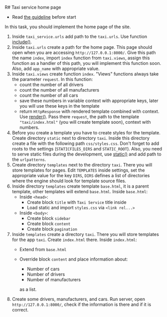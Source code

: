 R# Taxi service home page

- Read [the guideline](https://github.com/mate-academy/py-task-guideline/blob/main/README.md) before start

In this task, you should implement the home page of the site.

1. Inside `taxi_service.urls` add path to the `taxi.urls`. Use
function [include()](https://docs.djangoproject.com/en/4.0/ref/urls/#django.urls.include).
2. Inside `taxi.urls` create a path for the home page. This
page should open when you are accessing `http://127.0.0.1:8000/`. Give this
path the name `index`, import `index` function from `taxi.views`, assign this
function as a handler of this path, you will implement this function soon.
Also, add `app_name` with appropriate value.
3. Inside `taxi.views` create function `index`. "Views" functions always 
take the parameter `request`. In this function:
    - count the number of all drivers
    - count the number of all manufacturers
    - count the number of all cars
    - save these numbers in variable context with appropriate keys, later you
will use these keys in the template
    - return `HttpResponse` with rendered template combined with context. Use 
[render()](https://docs.djangoproject.com/en/4.0/topics/http/shortcuts/#render). 
Pass there `request`, the path to the template `"taxi/index.html"` (you will create
template soon), context with numbers.
4. Before you create a template you have to create styles for the 
template. Create directory `static` next to directory `taxi`. Inside this 
directory create a file with the following path `css/styles.css`. Don't forget to
add roots to the settings (`STATICFILES_DIRS` and `STATIC_ROOT`). Also, you 
need to serve static files during the development, use 
[static()](https://docs.djangoproject.com/en/4.0/howto/static-files/#serving-static-files-during-development)
and add path to the `urlpatterns`.
5. Create directory `templates` next to the directory `taxi`. There you will
store templates for pages. Edit `TEMPLATES` inside settings, set the appropriate 
value for the key `DIRS`, `DIRS` defines a list of directories where the engine 
should look for template source files.
6. Inside directory `templates` create template `base.html`, it is a parent 
template, other templates will extend `base.html`. Inside `base.html`:
   - Inside `<head>`:
      - Create block `title` with `Taxi Service` title inside
      - Load static and import `styles.css` via `<link rel...>`
   - Inside `<body>`:
      - Create block `sidebar`
      - Create block `content`
      - Create block `pagination`
7. Inside `templates` create a directory `taxi`. There you will store templates
for the app `taxi`. Create `index.html` there. Inside `index.html`:
    - Extend from `base.html`
    - Override block `content` and place information about:
        - Number of cars
        - Number of drivers
        - Number of manufacturers
      
      as a list.
8. Create some drivers, manufacturers, and cars. Run server, open 
`http://127.0.0.1:8000/`, check if the information is there and if it is 
correct.
